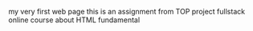 my very first web page
this is an assignment from TOP project fullstack online course about HTML fundamental

